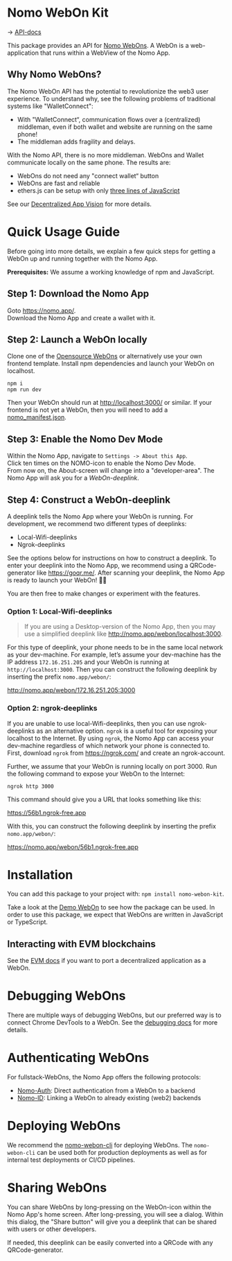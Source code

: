 # Nomo WebOn Kit

-> [API-docs](api-docs/modules.md)

This package provides an API for [Nomo WebOns](https://discover.webon.info).
A WebOn is a web-application that runs within a WebView of the Nomo App.

## Why Nomo WebOns?

The Nomo WebOn API has the potential to revolutionize the web3 user experience.
To understand why, see the following problems of traditional systems like "WalletConnect":

- With "WalletConnect“, communication flows over a (centralized) middleman, even if both wallet and website are running on the same phone!
- The middleman adds fragility and delays.

With the Nomo API, there is no more middleman.
WebOns and Wallet communicate locally on the same phone.
The results are:

- WebOns do not need any "connect wallet“ button
- WebOns are fast and reliable
- ethers.js can be setup with only [three lines of JavaScript](https://github.com/nomo-app/nomo-webon-kit/tree/main/ethersjs-nomo-webons#multichain-support)

See our [Decentralized App Vision](https://github.com/nomo-app/nomo-webon-kit/tree/main/advanced-docs/dapp_vision.md) for more details.

# Quick Usage Guide

Before going into more details, we explain a few quick steps for getting a WebOn up and running together with the Nomo App.

**Prerequisites:** We assume a working knowledge of npm and JavaScript.

## Step 1: Download the Nomo App

Goto <https://nomo.app/>.  
Download the Nomo App and create a wallet with it.

## Step 2: Launch a WebOn locally

Clone one of the [Opensource WebOns](https://github.com/nomo-app/nomo-webon-kit/tree/main/advanced-docs/opensource_webons.md) or alternatively use your own frontend template.
Install npm dependencies and launch your WebOn on localhost.

`npm i`  
`npm run dev`

Then your WebOn should run at <http://localhost:3000/> or similar.
If your frontend is not yet a WebOn, then you will need to add a [nomo_manifest.json](https://github.com/nomo-app/nomo-webon-kit/blob/main/demo-webon/public/nomo_manifest.json).

## Step 3: Enable the Nomo Dev Mode

Within the Nomo App, navigate to `Settings -> About this App`.  
Click ten times on the NOMO-icon to enable the Nomo Dev Mode.  
From now on, the About-screen will change into a "developer-area".
The Nomo App will ask you for a _WebOn-deeplink_.

## Step 4: Construct a WebOn-deeplink

A deeplink tells the Nomo App where your WebOn is running.
For development, we recommend two different types of deeplinks:

- Local-Wifi-deeplinks
- Ngrok-deeplinks

See the options below for instructions on how to construct a deeplink.
To enter your deeplink into the Nomo App, we recommend using a QRCode-generator like https://goqr.me/.
After scanning your deeplink, the Nomo App is ready to launch your WebOn! 🚀🚀

You are then free to make changes or experiment with the features.

### Option 1: Local-Wifi-deeplinks

> If you are using a Desktop-version of the Nomo App, then you may use a simplified deeplink like <http://nomo.app/webon/localhost:3000>.

For this type of deeplink, your phone needs to be in the same local network as your dev-machine.
For example, let’s assume your dev-machine has the IP address `172.16.251.205` and your WebOn is running at `http://localhost:3000`.
Then you can construct the following deeplink by inserting the prefix `nomo.app/webon/`:

<http://nomo.app/webon/172.16.251.205:3000>

### Option 2: ngrok-deeplinks

If you are unable to use local-Wifi-deeplinks, then you can use ngrok-deeplinks as an alternative option.
`ngrok` is a useful tool for exposing your localhost to the Internet.
By using `ngrok`, the Nomo App can access your dev-machine regardless of which network your phone is connected to.
First, download `ngrok` from <https://ngrok.com/> and create an ngrok-account.

Further, we assume that your WebOn is running locally on port 3000.
Run the following command to expose your WebOn to the Internet:

`ngrok http 3000`

This command should give you a URL that looks something like this:

<https://56b1.ngrok-free.app>

With this, you can construct the following deeplink by inserting the prefix `nomo.app/webon/`:

<https://nomo.app/webon/56b1.ngrok-free.app>

# Installation

You can add this package to your project with: `npm install nomo-webon-kit`.

Take a look at the [Demo WebOn](https://github.com/nomo-app/nomo-webon-kit/tree/main/demo-webon) to see how the package can be used.
In order to use this package, we expect that WebOns are written in JavaScript or TypeScript.

## Interacting with EVM blockchains

See the [EVM docs](https://github.com/nomo-app/nomo-webon-kit/tree/main/advanced-docs/evm.md) if you want to port a decentralized application as a WebOn.

# Debugging WebOns

There are multiple ways of debugging WebOns, but our preferred way is to connect Chrome DevTools to a WebOn.
See the [debugging docs](https://github.com/nomo-app/nomo-webon-kit/tree/main/advanced-docs/debugging.md) for more details.

# Authenticating WebOns

For fullstack-WebOns, the Nomo App offers the following protocols:

- [Nomo-Auth](https://github.com/nomo-app/nomo-auth): Direct authentication from a WebOn to a backend
- [Nomo-ID](https://github.com/nomo-app/nomo-id): Linking a WebOn to already existing (web2) backends

# Deploying WebOns

We recommend the [nomo-webon-cli](https://github.com/nomo-app/nomo-webon-cli) for deploying WebOns.
The `nomo-webon-cli` can be used both for production deployments as well as for internal test deployments or CI/CD pipelines.

# Sharing WebOns

You can share WebOns by long-pressing on the WebOn-icon within the Nomo App's home screen.
After long-pressing, you will see a dialog.
Within this dialog, the "Share button" will give you a deeplink that can be shared with users or other developers.

If needed, this deeplink can be easily converted into a QRCode with any QRCode-generator.

